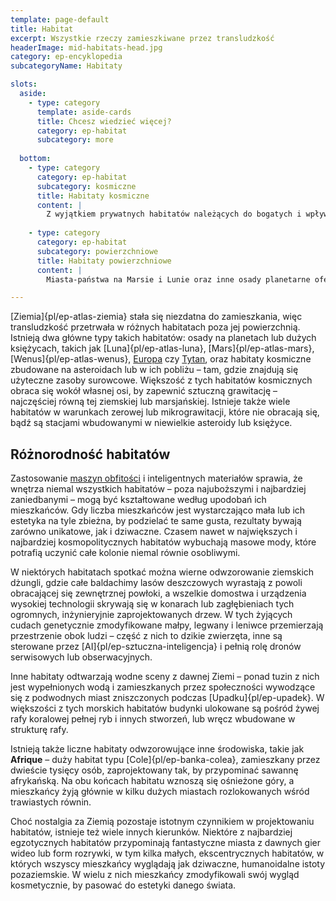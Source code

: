 ```yaml
---
template: page-default
title: Habitat
excerpt: Wszystkie rzeczy zamieszkiwane przez transludzkość
headerImage: mid-habitats-head.jpg
category: ep-encyklopedia
subcategoryName: Habitaty

slots:
  aside:
    - type: category
      template: aside-cards
      title: Chcesz wiedzieć więcej?
      category: ep-habitat
      subcategory: more
      
  bottom:
    - type: category
      category: ep-habitat
      subcategory: kosmiczne
      title: Habitaty kosmiczne
      content: |
        Z wyjątkiem prywatnych habitatów należących do bogatych i wpływowych, zdecydowana większość habitatów kosmicznych mieści od dwóch i pół tysiąca do miliona mieszkańców. Prawie dwie trzecie z nich powstało w ciągu pierwszych siedmiu lat po Upadku, kiedy ogromna część ocalałej infrastruktury Układu Słonecznego została wykorzystana do budowy habitatów zdolnych pomieścić setki milionów [info-uchodźców]{pl/ep-info-uchodzcy}.
    
    - type: category
      category: ep-habitat
      subcategory: powierzchniowe
      title: Habitaty powierzchniowe
      content: |
        Miasta-państwa na Marsie i Lunie oraz inne osady planetarne oferują środowiska najbardziej zbliżone do tego, które znali uchodźcy z Ziemi. To podobieństwo jest jednym z powodów, dla których dwie trzecie wszystkich info-uchodźców zamieszkuje Marsa, Lunę lub Tytana. Dokładny typ osad zależy od planety lub księżyca, na którym się znajdują – niektóre przypominają ziemskie miasta bardziej niż inne.

---
```

[Ziemia]{pl/ep-atlas-ziemia} stała się niezdatna do zamieszkania, więc transludzkość przetrwała w różnych habitatach poza jej powierzchnią. Istnieją dwa główne typy takich habitatów: osady na planetach lub dużych księżycach, takich jak [Luna]{pl/ep-atlas-luna}, [Mars]{pl/ep-atlas-mars}, [Wenus]{pl/ep-atlas-wenus}, [Europa](#) czy [Tytan](#), oraz habitaty kosmiczne zbudowane na asteroidach lub w ich pobliżu – tam, gdzie znajdują się użyteczne zasoby surowcowe. Większość z tych habitatów kosmicznych obraca się wokół własnej osi, by zapewnić sztuczną grawitację – najczęściej równą tej ziemskiej lub marsjańskiej. Istnieje także wiele habitatów w warunkach zerowej lub mikrograwitacji, które nie obracają się, bądź są stacjami wbudowanymi w niewielkie asteroidy lub księżyce.

## Różnorodność habitatów
Zastosowanie [maszyn obfitości](#) i inteligentnych materiałów sprawia, że wnętrza niemal wszystkich habitatów – poza najuboższymi i najbardziej zaniedbanymi – mogą być kształtowane według upodobań ich mieszkańców. Gdy liczba mieszkańców jest wystarczająco mała lub ich estetyka na tyle zbieżna, by podzielać te same gusta, rezultaty bywają zarówno unikatowe, jak i dziwaczne. Czasem nawet w największych i najbardziej kosmopolitycznych habitatów wybuchają masowe mody, które potrafią uczynić całe kolonie niemal równie osobliwymi.

W niektórych habitatach spotkać można wierne odwzorowanie ziemskich dżungli, gdzie całe baldachimy lasów deszczowych wyrastają z powoli obracającej się zewnętrznej powłoki, a wszelkie domostwa i urządzenia wysokiej technologii skrywają się w konarach lub zagłębieniach tych ogromnych, inżynieryjnie zaprojektowanych drzew. W tych żyjących cudach genetycznie zmodyfikowane małpy, legwany i leniwce przemierzają przestrzenie obok ludzi – część z nich to dzikie zwierzęta, inne są sterowane przez [AI]{pl/ep-sztuczna-inteligencja} i pełnią rolę dronów serwisowych lub obserwacyjnych.

Inne habitaty odtwarzają wodne sceny z dawnej Ziemi – ponad tuzin z nich jest wypełnionych wodą i zamieszkanych przez społeczności wywodzące się z podwodnych miast zniszczonych podczas [Upadku]{pl/ep-upadek}. W większości z tych morskich habitatów budynki ulokowane są pośród żywej rafy koralowej pełnej ryb i innych stworzeń, lub wręcz wbudowane w strukturę rafy.

Istnieją także liczne habitaty odwzorowujące inne środowiska, takie jak **Afrique** – duży habitat typu [Cole]{pl/ep-banka-colea}, zamieszkany przez dwieście tysięcy osób, zaprojektowany tak, by przypominać sawannę afrykańską. Na obu końcach habitatu wznoszą się ośnieżone góry, a mieszkańcy żyją głównie w kilku dużych miastach rozlokowanych wśród trawiastych równin.

Choć nostalgia za Ziemią pozostaje istotnym czynnikiem w projektowaniu habitatów, istnieje też wiele innych kierunków. Niektóre z najbardziej egzotycznych habitatów przypominają fantastyczne miasta z dawnych gier wideo lub form rozrywki, w tym kilka małych, ekscentrycznych habitatów, w których wszyscy mieszkańcy wyglądają jak dziwaczne, humanoidalne istoty pozaziemskie. W wielu z nich mieszkańcy zmodyfikowali swój wygląd kosmetycznie, by pasować do estetyki danego świata.
